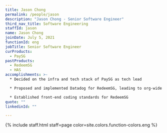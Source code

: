 ```yaml
---
title: Jason Chong
permalink: /people/jason
description: "Jason Chong - Senior Software Engineer"
third_nav_title: Software Engineering
staffId: jason
name: Jason Chong
joinDate: July 5, 2021
functionId: eng
jobTitle: Senior Software Engineer
curProducts:
  - PaySG
pastProducts:
  - RedeemSG
  - HAS
accomplishments: >-
  * Decided on the infra and tech stack of PaySG as tech lead

  * Proposed and implemented Datadog for RedeemSG, leading to org-wide implementation

  * Established front-end coding standards for RedeemSG
quote: ""
linkedinId: ""

---
```


{% include staff.html staff=page color=site.colors.function-colors.eng %}
